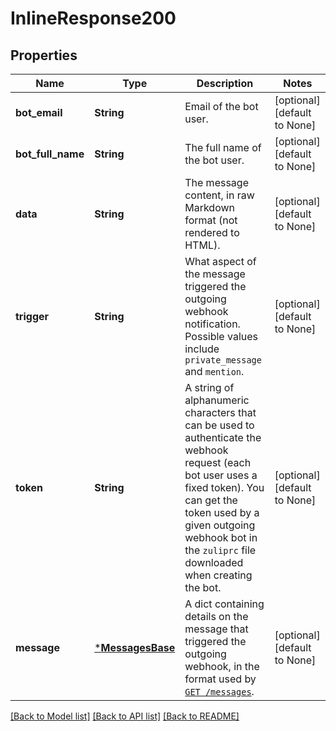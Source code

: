 # InlineResponse200

## Properties
Name | Type | Description | Notes
------------ | ------------- | ------------- | -------------
**bot_email** | **String** | Email of the bot user.  | [optional] [default to None]
**bot_full_name** | **String** | The full name of the bot user.  | [optional] [default to None]
**data** | **String** | The message content, in raw Markdown format (not rendered to HTML).  | [optional] [default to None]
**trigger** | **String** | What aspect of the message triggered the outgoing webhook notification. Possible values include `private_message` and `mention`.  | [optional] [default to None]
**token** | **String** | A string of alphanumeric characters that can be used to authenticate the webhook request (each bot user uses a fixed token). You can get the token used by a given outgoing webhook bot in the `zuliprc` file downloaded when creating the bot.  | [optional] [default to None]
**message** | [***MessagesBase**](MessagesBase.md) | A dict containing details on the message that triggered the outgoing webhook, in the format used by [`GET /messages`](/api/get-messages).  | [optional] [default to None]

[[Back to Model list]](../README.md#documentation-for-models) [[Back to API list]](../README.md#documentation-for-api-endpoints) [[Back to README]](../README.md)


